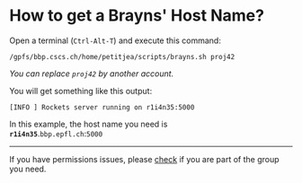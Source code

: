 # How to get a Brayns' Host Name?

Open a terminal (`Ctrl-Alt-T`) and execute this command:

```
/gpfs/bbp.cscs.ch/home/petitjea/scripts/brayns.sh proj42
```
_You can replace `proj42` by another account._


You will get something like this output:

```
[INFO ] Rockets server running on r1i4n35:5000
```

In this example, the host name you need is  
__`r1i4n35`__.`bbp.epfl.ch`:`5000`

----

If you have permissions issues, please [check](https://groups.epfl.ch/cgi-bin/groups/listapp) if you are part of the group you need.

